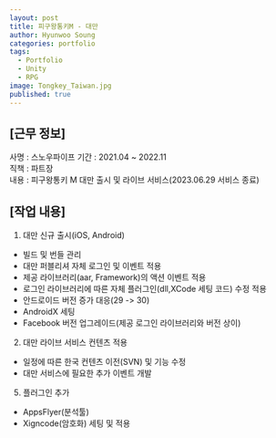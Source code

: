 ```yaml
---
layout: post
title: 피구왕통키M - 대만
author: Hyunwoo Soung
categories: portfolio
tags:
  - Portfolio
  - Unity
  - RPG
image: Tongkey_Taiwan.jpg
published: true
---
```

## [근무 정보]
사명 : 스노우파이프
기간 : 2021.04 ~ 2022.11  
직책 : 파트장  
내용 : 피구왕통키 M 대만 출시 및 라이브 서비스(2023.06.29 서비스 종료)
  
## [작업 내용]
1. 대만 신규 출시(iOS, Android)  
- 빌드 및 번들 관리  
- 대만 퍼블리셔 자체 로그인 및 이벤트 적용  
 - 제공 라이브러리(aar, Framework)의 액션 이벤트 적용  
 - 로그인 라이브러리에 따른 자체 플러그인(dll,XCode 세팅 코드) 수정 적용  
- 안드로이드 버전 증가 대응(29 -> 30)  
 - AndroidX 세팅  
- Facebook 버전 업그레이드(제공 로그인 라이브러리와 버전 상이)  
  
2. 대만 라이브 서비스 컨텐츠 적용  
- 일정에 따른 한국 컨텐츠 이전(SVN) 및 기능 수정  
- 대만 서비스에 필요한 추가 이벤트 개발  
  
5. 플러그인 추가  
- AppsFlyer(분석툴)  
- Xigncode(암호화) 세팅 및 적용  
